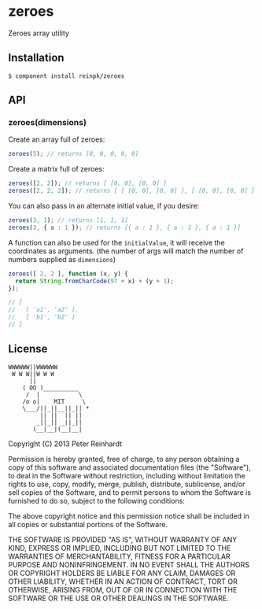 # zeroes

Zeroes array utility

## Installation

    $ component install reinpk/zeroes

## API

### zeroes(dimensions)

Create an array full of zeroes:

```js
zeroes(5); // returns [0, 0, 0, 0, 0]
```

Create a matrix full of zeroes:

```js
zeroes([2, 2]); // returns [ [0, 0], [0, 0] ]
zeroes([2, 2, 2]); // returns [ [ [0, 0], [0, 0] ], [ [0, 0], [0, 0] ]
```

You can also pass in an alternate initial value, if you desire:

```js
zeroes(3, 1); // returns [1, 1, 1]
zeroes(3, { a : 1 }); // returns [{ a : 1 }, { a : 1 }, { a : 1 }]
```

A function can also be used for the `initialValue`, it will receive the
coordinates as arguments. (the number of args will match the number of
numbers supplied as `dimensions`)

```js
zeroes([ 2, 2 ], function (x, y) {
  return String.fromCharCode(97 + x) + (y + 1);
});

// [
//   [ 'a1', 'a2' ],
//   [ 'b1', 'b2' ]
// ]
```


## License

    WWWWWW||WWWWWW
     W W W||W W W
          ||
        ( OO )__________
         /  |           \
        /o o|    MIT     \
        \___/||_||__||_|| *
             || ||  || ||
            _||_|| _||_||
           (__|__|(__|__|

Copyright (C) 2013 Peter Reinhardt

Permission is hereby granted, free of charge, to any person obtaining a copy of this software and associated documentation files (the "Software"), to deal in the Software without restriction, including without limitation the rights to use, copy, modify, merge, publish, distribute, sublicense, and/or sell copies of the Software, and to permit persons to whom the Software is furnished to do so, subject to the following conditions:

The above copyright notice and this permission notice shall be included in all copies or substantial portions of the Software.

THE SOFTWARE IS PROVIDED "AS IS", WITHOUT WARRANTY OF ANY KIND, EXPRESS OR IMPLIED, INCLUDING BUT NOT LIMITED TO THE WARRANTIES OF MERCHANTABILITY, FITNESS FOR A PARTICULAR PURPOSE AND NONINFRINGEMENT. IN NO EVENT SHALL THE AUTHORS OR COPYRIGHT HOLDERS BE LIABLE FOR ANY CLAIM, DAMAGES OR OTHER LIABILITY, WHETHER IN AN ACTION OF CONTRACT, TORT OR OTHERWISE, ARISING FROM, OUT OF OR IN CONNECTION WITH THE SOFTWARE OR THE USE OR OTHER DEALINGS IN THE SOFTWARE.
